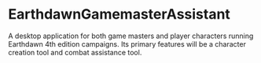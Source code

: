 # EarthdawnGamemasterAssistant
A desktop application for both game masters and player characters running Earthdawn 4th edition campaigns. Its primary features will be a character creation tool and combat assistance tool.
